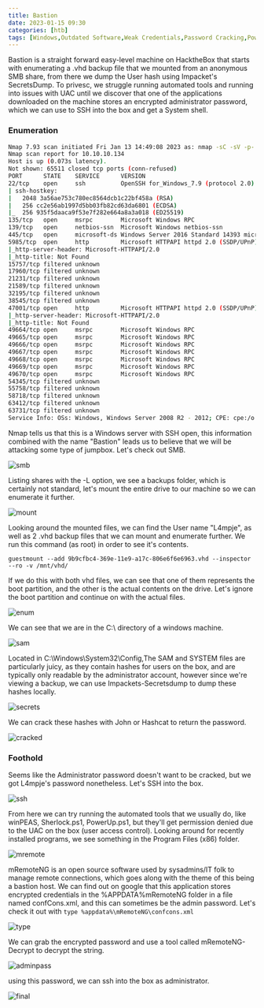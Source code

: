 ```yaml
---
title: Bastion
date: 2023-01-15 09:30
categories: [htb]
tags: [Windows,Outdated Software,Weak Credentials,Password Cracking,Powershell,Hash Capture,Anonymous Access]
---
```


Bastion is a straight forward easy-level machine on HacktheBox that starts with enumerating a .vhd backup file that we mounted from an anonymous SMB share, from there we dump the User hash using Impacket's SecretsDump. To privesc, we struggle running automated tools and running into issues with UAC until we discover that one of the applications downloaded on the machine stores an encrypted administrator password, which we can use to SSH into the box and get a System shell.

### Enumeration

```bash
Nmap 7.93 scan initiated Fri Jan 13 14:49:08 2023 as: nmap -sC -sV -p- -oN nmap.out 10.10.10.134
Nmap scan report for 10.10.10.134
Host is up (0.073s latency).
Not shown: 65511 closed tcp ports (conn-refused)
PORT      STATE    SERVICE      VERSION
22/tcp    open     ssh          OpenSSH for_Windows_7.9 (protocol 2.0)
| ssh-hostkey: 
|   2048 3a56ae753c780ec8564dcb1c22bf458a (RSA)
|   256 cc2e56ab1997d5bb03fb82cd63da6801 (ECDSA)
|_  256 935f5daaca9f53e7f282e664a8a3a018 (ED25519)
135/tcp   open     msrpc        Microsoft Windows RPC
139/tcp   open     netbios-ssn  Microsoft Windows netbios-ssn
445/tcp   open     microsoft-ds Windows Server 2016 Standard 14393 microsoft-ds
5985/tcp  open     http         Microsoft HTTPAPI httpd 2.0 (SSDP/UPnP)
|_http-server-header: Microsoft-HTTPAPI/2.0
|_http-title: Not Found
15757/tcp filtered unknown
17960/tcp filtered unknown
21231/tcp filtered unknown
21589/tcp filtered unknown
32195/tcp filtered unknown
38545/tcp filtered unknown
47001/tcp open     http         Microsoft HTTPAPI httpd 2.0 (SSDP/UPnP)
|_http-server-header: Microsoft-HTTPAPI/2.0
|_http-title: Not Found
49664/tcp open     msrpc        Microsoft Windows RPC
49665/tcp open     msrpc        Microsoft Windows RPC
49666/tcp open     msrpc        Microsoft Windows RPC
49667/tcp open     msrpc        Microsoft Windows RPC
49668/tcp open     msrpc        Microsoft Windows RPC
49669/tcp open     msrpc        Microsoft Windows RPC
49670/tcp open     msrpc        Microsoft Windows RPC
54345/tcp filtered unknown
55758/tcp filtered unknown
58718/tcp filtered unknown
63412/tcp filtered unknown
63731/tcp filtered unknown
Service Info: OSs: Windows, Windows Server 2008 R2 - 2012; CPE: cpe:/o:microsoft:windows
```

Nmap tells us that this is a Windows server with SSH open, this information combined with the name "Bastion" leads us to believe that we will be attacking some type of jumpbox. Let's check out SMB.

![smb](/assets/img/bastion/smb.png)

Listing shares with the -L option, we see a backups folder, which is certainly not standard, let's mount the entire drive to our machine so we can enumerate it further.

![mount](/assets/img/bastion/mount.png)

Looking around the mounted files, we can find the User name "L4mpje", as well as 2 .vhd backup files that we can mount and enumerate further. We run this command (as root) in order to see it's contents.

`guestmount --add 9b9cfbc4-369e-11e9-a17c-806e6f6e6963.vhd --inspector --ro -v /mnt/vhd/`

If we do this with both vhd files, we can see that one of them represents the boot partition, and the other is the actual contents on the drive. Let's ignore the boot partition and continue on with the actual files.

![enum](/assets/img/bastion/enum.png)

We can see that we are in the C:\ directory of a windows machine. 

![sam](/assets/img/bastion/sam.png)

Located in C:\Windows\System32\Config\,The SAM and SYSTEM files are particularly juicy, as they contain hashes for users on the box, and are typically only readable by the administrator account, however since we're viewing a backup, we can use Impackets-Secretsdump to dump these hashes locally.

![secrets](/assets/img/bastion/secretsdump.png)

We can crack these hashes with John or Hashcat to return the password.

![cracked](/assets/img/bastion/cracked.png)

### Foothold

Seems like the Administrator password doesn't want to be cracked, but we got L4mpje's password nonetheless. Let's SSH into the box.

![ssh](/assets/img/bastion/ssh.png)

From here we can try running the automated tools that we usually do, like winPEAS, Sherlock.ps1, PowerUp.ps1, but they'll get permission denied due to the UAC on the box (user access control). Looking around for recently installed programs, we see something in the Program Files (x86) folder.

![mremote](/assets/img/bastion/mremote.png)

mRemoteNG is an open source software used by sysadmins/IT folk to manage remote connections, which goes along with the theme of this being a bastion host. We can find out on google that this application stores encrypted credentials in the %APPDATA%mRemoteNG folder in a file named confCons.xml, and this can sometimes be the admin password. Let's check it out with 
`type %appdata%\mRemoteNG\confcons.xml`

![type](/assets/img/bastion/type.png)

We can grab the encrypted password and use a tool called mRemoteNG-Decrypt to decrypt the string.

![adminpass](/assets/img/bastion/adminpass.png)

using this password, we can ssh into the box as administrator.

![final](/assets/img/bastion/final.png)